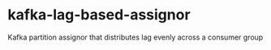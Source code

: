 # kafka-lag-based-assignor
Kafka partition assignor that distributes lag evenly across a consumer group
